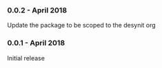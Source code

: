 ### 0.0.2 - April 2018
Update the package to be scoped to the desynit org

### 0.0.1 - April 2018
Initial release